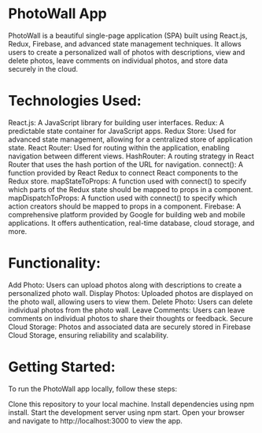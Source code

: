 # PhotoWall App

  PhotoWall is a beautiful single-page application (SPA) built using React.js, Redux, Firebase, and advanced state management techniques. It allows users to create a personalized wall of photos with descriptions, view and delete photos, leave comments on individual photos, and store data securely in the cloud.

# Technologies Used:

  React.js: A JavaScript library for building user interfaces.
  Redux: A predictable state container for JavaScript apps.
  Redux Store: Used for advanced state management, allowing for a centralized store of application state.
  React Router: Used for routing within the application, enabling navigation between different views.
  HashRouter: A routing strategy in React Router that uses the hash portion of the URL for navigation.
  connect(): A function provided by React Redux to connect React components to the Redux store.
  mapStateToProps: A function used with connect() to specify which parts of the Redux state should be mapped to props in a component.
  mapDispatchToProps: A function used with connect() to specify which action creators should be mapped to props in a component.
  Firebase: A comprehensive platform provided by Google for building web and mobile applications. It offers authentication, real-time database, cloud storage, and more.
  
# Functionality:

  Add Photo: Users can upload photos along with descriptions to create a personalized photo wall.
  Display Photos: Uploaded photos are displayed on the photo wall, allowing users to view them.
  Delete Photo: Users can delete individual photos from the photo wall.
  Leave Comments: Users can leave comments on individual photos to share their thoughts or feedback.
  Secure Cloud Storage: Photos and associated data are securely stored in Firebase Cloud Storage, ensuring reliability and scalability.
  
# Getting Started:
  To run the PhotoWall app locally, follow these steps:

  Clone this repository to your local machine.
  Install dependencies using npm install.
  Start the development server using npm start.
  Open your browser and navigate to http://localhost:3000 to view the app.
